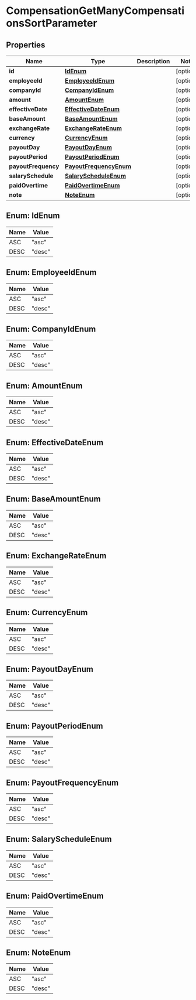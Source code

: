 

# CompensationGetManyCompensationsSortParameter


## Properties

| Name | Type | Description | Notes |
|------------ | ------------- | ------------- | -------------|
|**id** | [**IdEnum**](#IdEnum) |  |  [optional] |
|**employeeId** | [**EmployeeIdEnum**](#EmployeeIdEnum) |  |  [optional] |
|**companyId** | [**CompanyIdEnum**](#CompanyIdEnum) |  |  [optional] |
|**amount** | [**AmountEnum**](#AmountEnum) |  |  [optional] |
|**effectiveDate** | [**EffectiveDateEnum**](#EffectiveDateEnum) |  |  [optional] |
|**baseAmount** | [**BaseAmountEnum**](#BaseAmountEnum) |  |  [optional] |
|**exchangeRate** | [**ExchangeRateEnum**](#ExchangeRateEnum) |  |  [optional] |
|**currency** | [**CurrencyEnum**](#CurrencyEnum) |  |  [optional] |
|**payoutDay** | [**PayoutDayEnum**](#PayoutDayEnum) |  |  [optional] |
|**payoutPeriod** | [**PayoutPeriodEnum**](#PayoutPeriodEnum) |  |  [optional] |
|**payoutFrequency** | [**PayoutFrequencyEnum**](#PayoutFrequencyEnum) |  |  [optional] |
|**salarySchedule** | [**SalaryScheduleEnum**](#SalaryScheduleEnum) |  |  [optional] |
|**paidOvertime** | [**PaidOvertimeEnum**](#PaidOvertimeEnum) |  |  [optional] |
|**note** | [**NoteEnum**](#NoteEnum) |  |  [optional] |



## Enum: IdEnum

| Name | Value |
|---- | -----|
| ASC | &quot;asc&quot; |
| DESC | &quot;desc&quot; |



## Enum: EmployeeIdEnum

| Name | Value |
|---- | -----|
| ASC | &quot;asc&quot; |
| DESC | &quot;desc&quot; |



## Enum: CompanyIdEnum

| Name | Value |
|---- | -----|
| ASC | &quot;asc&quot; |
| DESC | &quot;desc&quot; |



## Enum: AmountEnum

| Name | Value |
|---- | -----|
| ASC | &quot;asc&quot; |
| DESC | &quot;desc&quot; |



## Enum: EffectiveDateEnum

| Name | Value |
|---- | -----|
| ASC | &quot;asc&quot; |
| DESC | &quot;desc&quot; |



## Enum: BaseAmountEnum

| Name | Value |
|---- | -----|
| ASC | &quot;asc&quot; |
| DESC | &quot;desc&quot; |



## Enum: ExchangeRateEnum

| Name | Value |
|---- | -----|
| ASC | &quot;asc&quot; |
| DESC | &quot;desc&quot; |



## Enum: CurrencyEnum

| Name | Value |
|---- | -----|
| ASC | &quot;asc&quot; |
| DESC | &quot;desc&quot; |



## Enum: PayoutDayEnum

| Name | Value |
|---- | -----|
| ASC | &quot;asc&quot; |
| DESC | &quot;desc&quot; |



## Enum: PayoutPeriodEnum

| Name | Value |
|---- | -----|
| ASC | &quot;asc&quot; |
| DESC | &quot;desc&quot; |



## Enum: PayoutFrequencyEnum

| Name | Value |
|---- | -----|
| ASC | &quot;asc&quot; |
| DESC | &quot;desc&quot; |



## Enum: SalaryScheduleEnum

| Name | Value |
|---- | -----|
| ASC | &quot;asc&quot; |
| DESC | &quot;desc&quot; |



## Enum: PaidOvertimeEnum

| Name | Value |
|---- | -----|
| ASC | &quot;asc&quot; |
| DESC | &quot;desc&quot; |



## Enum: NoteEnum

| Name | Value |
|---- | -----|
| ASC | &quot;asc&quot; |
| DESC | &quot;desc&quot; |



